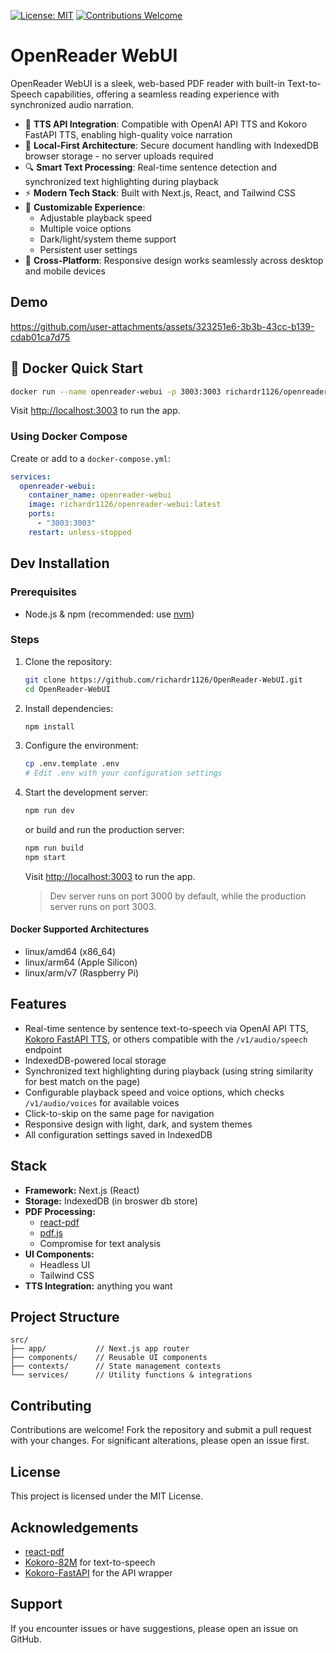 [![License: MIT](https://img.shields.io/badge/License-MIT-blue.svg)](#license)
[![Contributions Welcome](https://img.shields.io/badge/Contributions-Welcome-orange.svg)](../../pulls)

# OpenReader WebUI

OpenReader WebUI is a sleek, web-based PDF reader with built-in Text-to-Speech capabilities, offering a seamless reading experience with synchronized audio narration.

- 🎯 **TTS API Integration**: Compatible with OpenAI API TTS and Kokoro FastAPI TTS, enabling high-quality voice narration
- 💾 **Local-First Architecture**: Secure document handling with IndexedDB browser storage - no server uploads required
- 🔍 **Smart Text Processing**: Real-time sentence detection and synchronized text highlighting during playback
- ⚡ **Modern Tech Stack**: Built with Next.js, React, and Tailwind CSS
- 🎨 **Customizable Experience**: 
  - Adjustable playback speed
  - Multiple voice options
  - Dark/light/system theme support
  - Persistent user settings
- 📱 **Cross-Platform**: Responsive design works seamlessly across desktop and mobile devices

## **Demo**

https://github.com/user-attachments/assets/323251e6-3b3b-43cc-b139-cdab01ca7d75

## 🐳 Docker Quick Start

```bash
docker run --name openreader-webui -p 3003:3003 richardr1126/openreader-webui:latest
```
Visit [http://localhost:3003](http://localhost:3003) to run the app.

### Using Docker Compose
Create or add to a `docker-compose.yml`:
```yaml
services:
  openreader-webui:
    container_name: openreader-webui
    image: richardr1126/openreader-webui:latest
    ports:
      - "3003:3003"
    restart: unless-stopped
```

## Dev Installation

### Prerequisites
- Node.js & npm (recommended: use [nvm](https://github.com/nvm-sh/nvm))

### Steps

1. Clone the repository:
   ```bash
   git clone https://github.com/richardr1126/OpenReader-WebUI.git
   cd OpenReader-WebUI
   ```

2. Install dependencies:
   ```bash
   npm install
   ```

3. Configure the environment:
   ```bash
   cp .env.template .env
   # Edit .env with your configuration settings
   ```

4. Start the development server:
   ```bash
   npm run dev
   ```

   or build and run the production server:
   ```bash
   npm run build
   npm start
   ```

   Visit [http://localhost:3003](http://localhost:3003) to run the app.

   > Dev server runs on port 3000 by default, while the production server runs on port 3003.

#### Docker Supported Architectures
- linux/amd64 (x86_64)
- linux/arm64 (Apple Silicon)
- linux/arm/v7 (Raspberry Pi)

## **Features**
  - Real-time sentence by sentence text-to-speech via OpenAI API TTS, [Kokoro FastAPI TTS](https://github.com/remsky/Kokoro-FastAPI), or others compatible with the `/v1/audio/speech` endpoint
  - IndexedDB-powered local storage
  - Synchronized text highlighting during playback (using string similarity for best match on the page)
  - Configurable playback speed and voice options, which checks `/v1/audio/voices` for available voices
  - Click-to-skip on the same page for navigation
  - Responsive design with light, dark, and system themes
  - All configuration settings saved in IndexedDB

## Stack

- **Framework:** Next.js (React)
- **Storage:** IndexedDB (in broswer db store)
- **PDF Processing:** 
  - [react-pdf](https://github.com/wojtekmaj/react-pdf)
  - [pdf.js](https://mozilla.github.io/pdf.js/)
  - Compromise for text analysis
- **UI Components:** 
  - Headless UI
  - Tailwind CSS
- **TTS Integration:** anything you want

## Project Structure

```
src/
├── app/           // Next.js app router
├── components/    // Reusable UI components
├── contexts/      // State management contexts
└── services/      // Utility functions & integrations
```

## Contributing

Contributions are welcome! Fork the repository and submit a pull request with your changes. For significant alterations, please open an issue first.

## License

This project is licensed under the MIT License.

## Acknowledgements

- [react-pdf](https://github.com/wojtekmaj/react-pdf)
- [Kokoro-82M](https://huggingface.co/hexgrad/Kokoro-82M) for text-to-speech
- [Kokoro-FastAPI](https://github.com/remsky/Kokoro-FastAPI) for the API wrapper

## Support

If you encounter issues or have suggestions, please open an issue on GitHub.

<!-- ...existing sections for further documentation or credits if needed... -->
